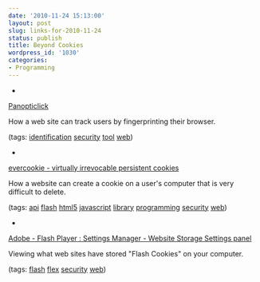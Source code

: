 ```yaml
---
date: '2010-11-24 15:13:00'
layout: post
slug: links-for-2010-11-24
status: publish
title: Beyond Cookies
wordpress_id: '1030'
categories:
- Programming
---
```


  * 
                

[Panopticlick](https://panopticlick.eff.org/index.php?action=log&js=yes)


                

How a web site can track users by fingerprinting their browser.


                

(tags: [identification](http://www.delicious.com/eob/identification) [security](http://www.delicious.com/eob/security) [tool](http://www.delicious.com/eob/tool) [web](http://www.delicious.com/eob/web))


            
  * 
                

[evercookie - virtually irrevocable persistent cookies](http://samy.pl/evercookie/)


                

How a website can create a cookie on a user's computer that is very difficult to delete.


                

(tags: [api](http://www.delicious.com/eob/api) [flash](http://www.delicious.com/eob/flash) [html5](http://www.delicious.com/eob/html5) [javascript](http://www.delicious.com/eob/javascript) [library](http://www.delicious.com/eob/library) [programming](http://www.delicious.com/eob/programming) [security](http://www.delicious.com/eob/security) [web](http://www.delicious.com/eob/web))


            
  * 
                

[Adobe - Flash Player : Settings Manager - Website Storage Settings panel](http://www.macromedia.com/support/documentation/en/flashplayer/help/settings_manager07.html)


                

Viewing what web sites have stored "Flash Cookies" on your computer.


                

(tags: [flash](http://www.delicious.com/eob/flash) [flex](http://www.delicious.com/eob/flex) [security](http://www.delicious.com/eob/security) [web](http://www.delicious.com/eob/web))


            
